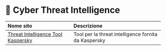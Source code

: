 # :space_invader: Cyber Threat Intelligence

|Nome sito|Descrizione|
|:----|:---|
|[Threat Intelligence Tool Kaspersky](https://go.kaspersky.com/ti_tool_2023.html)|Tool per la threat intelligence fornita da Kaspersky|
